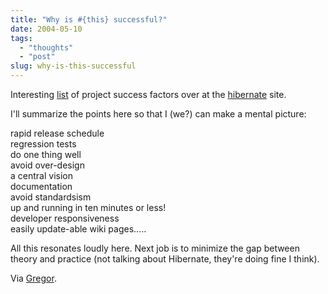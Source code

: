 ```yaml
---
title: "Why is #{this} successful?"
date: 2004-05-10
tags: 
  - "thoughts"
  - "post"
slug: why-is-this-successful
---
```


Interesting [list](http://www.hibernate.org/38.html) of project success factors over at the [hibernate](http://www.hibernate.org) site.

I'll summarize the points here so that I (we?) can make a mental picture:

rapid release schedule  
regression tests  
do one thing well  
avoid over-design  
a central vision  
documentation  
avoid standardsism  
up and running in ten minutes or less!  
developer responsiveness  
easily update-able wiki pages.....

All this resonates loudly here. Next job is to minimize the gap between theory and practice (not talking about Hibernate, they're doing fine I think).

Via [Gregor](http://greg.abstrakt.ch/archives/001679.html).
